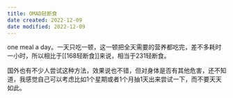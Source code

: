 ```yaml
---
title: OMAD轻断食
date created: 2022-12-09
date modified: 2022-12-09
---
```


one meal a day。一天只吃一顿，这一顿把全天需要的营养都吃完，差不多耗时一小时，所以相比于[[168轻断食]]来说，相当于231轻断食。

国外也有不少人尝试这种方法，效果说也不错，但对身体是否有其他危害，还不知道，我感觉自己可以考虑比如1个星期或者1个月抽1天出来尝试一下，而不要天天如此。
